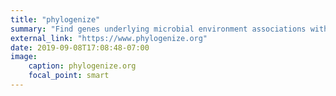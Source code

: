 ```yaml
---
title: "phylogenize"
summary: "Find genes underlying microbial environment associations with *phylogenize*"
external_link: "https://www.phylogenize.org"
date: 2019-09-08T17:08:48-07:00
image:
    caption: phylogenize.org
    focal_point: smart
---
```




